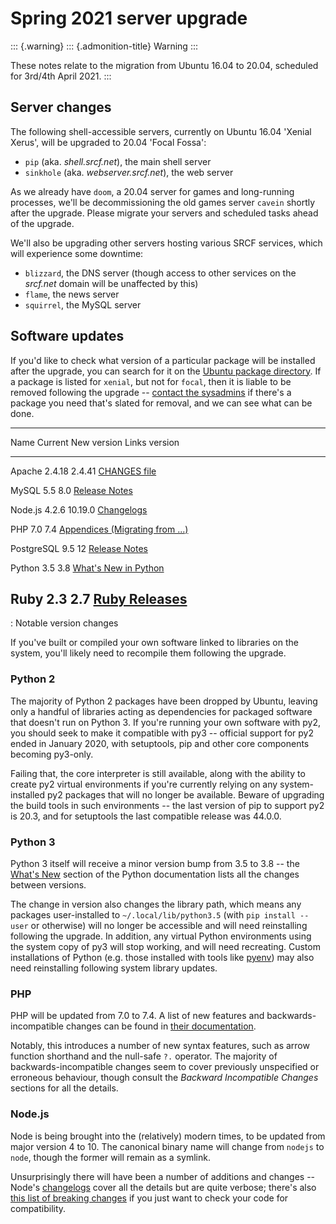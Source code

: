Spring 2021 server upgrade
==========================

::: {.warning}
::: {.admonition-title}
Warning
:::

These notes relate to the migration from Ubuntu 16.04 to 20.04,
scheduled for 3rd/4th April 2021.
:::

Server changes
--------------

The following shell-accessible servers, currently on Ubuntu 16.04
\'Xenial Xerus\', will be upgraded to 20.04 \'Focal Fossa\':

-   `pip` (aka. *shell.srcf.net*), the main shell server
-   `sinkhole` (aka. *webserver.srcf.net*), the web server

As we already have `doom`, a 20.04 server for games and long-running
processes, we\'ll be decommissioning the old games server `cavein`
shortly after the upgrade. Please migrate your servers and scheduled
tasks ahead of the upgrade.

We\'ll also be upgrading other servers hosting various SRCF services,
which will experience some downtime:

-   `blizzard`, the DNS server (though access to other services on the
    *srcf.net* domain will be unaffected by this)
-   `flame`, the news server
-   `squirrel`, the MySQL server

Software updates
----------------

If you\'d like to check what version of a particular package will be
installed after the upgrade, you can search for it on the [Ubuntu
package directory](https://packages.ubuntu.com). If a package is listed
for `xenial`, but not for `focal`, then it is liable to be removed
following the upgrade \-- [contact the
sysadmins](https://www.srcf.net/contact) if there\'s a package you need
that\'s slated for removal, and we can see what can be done.

  ------------------------------------------------------------------------------------------------------------------------
  Name           Current        New version    Links
                 version                       
  -------------- -------------- -------------- ---------------------------------------------------------------------------
  Apache         2.4.18         2.4.41         [CHANGES file](https://github.com/apache/httpd/blob/2.4.41/CHANGES)

  MySQL          5.5            8.0            [Release Notes](https://dev.mysql.com/doc/relnotes/mysql/8.0/en/)

  Node.js        4.2.6          10.19.0        [Changelogs](https://github.com/nodejs/node/tree/v10.19.0/doc/changelogs)

  PHP            7.0            7.4            [Appendices (Migrating from
                                               \...)](https://www.php.net/manual/en/appendices.php)

  PostgreSQL     9.5            12             [Release Notes](https://www.postgresql.org/docs/release/)

  Python         3.5            3.8            [What\'s New in Python](https://docs.python.org/3.8/whatsnew/index.html)

  Ruby           2.3            2.7            [Ruby Releases](https://www.ruby-lang.org/en/downloads/releases/)
  ------------------------------------------------------------------------------------------------------------------------

  : Notable version changes

If you\'ve built or compiled your own software linked to libraries on
the system, you\'ll likely need to recompile them following the upgrade.

### Python 2

The majority of Python 2 packages have been dropped by Ubuntu, leaving
only a handful of libraries acting as dependencies for packaged software
that doesn\'t run on Python 3. If you\'re running your own software with
py2, you should seek to make it compatible with py3 \-- official support
for py2 ended in January 2020, with setuptools, pip and other core
components becoming py3-only.

Failing that, the core interpreter is still available, along with the
ability to create py2 virtual environments if you\'re currently relying
on any system-installed py2 packages that will no longer be available.
Beware of upgrading the build tools in such environments \-- the last
version of pip to support py2 is 20.3, and for setuptools the last
compatible release was 44.0.0.

### Python 3

Python 3 itself will receive a minor version bump from 3.5 to 3.8 \--
the [What\'s New](https://docs.python.org/3/whatsnew/) section of the
Python documentation lists all the changes between versions.

The change in version also changes the library path, which means any
packages user-installed to `~/.local/lib/python3.5` (with
`pip install --user` or otherwise) will no longer be accessible and will
need reinstalling following the upgrade. In addition, any virtual Python
environments using the system copy of py3 will stop working, and will
need recreating. Custom installations of Python (e.g. those installed
with tools like [pyenv](https://github.com/pyenv/pyenv)) may also need
reinstalling following system library updates.

### PHP

PHP will be updated from 7.0 to 7.4. A list of new features and
backwards-incompatible changes can be found in [their
documentation](https://www.php.net/manual/en/appendices.php).

Notably, this introduces a number of new syntax features, such as arrow
function shorthand and the null-safe `?.` operator. The majority of
backwards-incompatible changes seem to cover previously unspecified or
erroneous behaviour, though consult the *Backward Incompatible Changes*
sections for all the details.

### Node.js

Node is being brought into the (relatively) modern times, to be updated
from major version 4 to 10. The canonical binary name will change from
`nodejs` to `node`, though the former will remain as a symlink.

Unsurprisingly there will have been a number of additions and changes
\-- Node\'s
[changelogs](https://github.com/nodejs/node/tree/v10.19.0/doc/changelogs)
cover all the details but are quite verbose; there\'s also [this list of
breaking changes](https://github.com/WaleedAshraf/nodejs-major-changes)
if you just want to check your code for compatibility.
